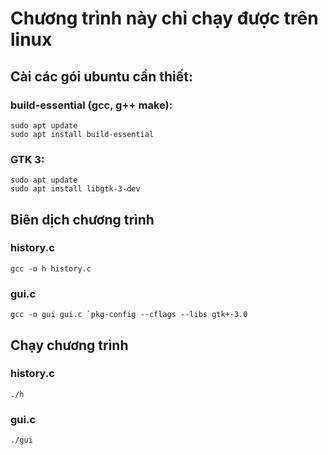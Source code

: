 # Chương trình này chỉ chạy được trên linux
## Cài các gói ubuntu cần thiết:
### build-essential (gcc, g++ make):
```
sudo apt update
sudo apt install build-essential
```
### GTK 3:
```
sudo apt update
sudo apt install libgtk-3-dev
```
## Biên dịch chương trình
### history.c
``` gcc -o h history.c ```
### gui.c
``` gcc -o gui gui.c `pkg-config --cflags --libs gtk+-3.0 ```
## Chạy chương trình
### history.c
``` ./h ```
### gui.c
``` ./gui ```
